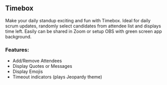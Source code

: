 ﻿## Timebox
 
Make your daily standup exciting and fun with Timebox. Ideal for daily scrum updates, randomly select candidates from attendee list and displays time left. Easily can be shared in Zoom or setup OBS with green screen app background. 

### Features:
* Add/Remove Attendees
* Display Quotes or Messages
* Display Emojis
* Timeout indicators (plays Jeopardy theme)
